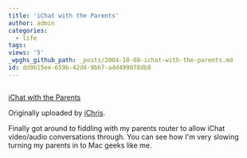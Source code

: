 ```yaml
---
title: 'iChat with the Parents'
author: admin
categories:
  - life
tags: 
views: '5'
_wpghs_github_path: _posts/2004-10-08-ichat-with-the-parents.md
id: dd9b15ee-659b-42d4-9bb7-a4d499878db8
---
```

<p><a href="http://www.flickr.com/photos/lemon/775456/" title="photo sharing"><img src="http://www.flickr.com/photos/775456_f72e4ef187_m.jpg" alt="" /></a></p>
<p><a href="http://www.flickr.com/photos/lemon/775456/">iChat with the Parents</a></p>
<p>Originally uploaded by <a href="http://www.flickr.com/people/lemon/">iChris</a>.</p>
<p>Finally got around to fiddling with my parents router to allow iChat video/audio conversations through.  You can see how I'm very slowing turning my parents in to Mac geeks like me.</p>
